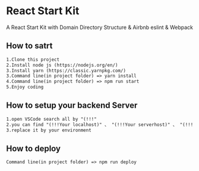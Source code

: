 # React Start Kit
A React Start Kit with
Domain Directory Structure & Airbnb eslint & Webpack


## How to satrt
```xml
1.Clone this project
2.Install node js (https://nodejs.org/en/)
3.Install yarn (https://classic.yarnpkg.com/)
3.Command line(in project folder) => yarn install
4.Command line(in project folder) => npm run start
5.Enjoy coding
```

## How to setup your backend Server
```xml
1.open VSCode search all by "(!!!"
2.you can find "(!!!Your localhost)" 、 "(!!!Your serverhost)" 、 "(!!!Your API Path)" 、 "(!!!Your API server hostname)" 、 "(!!!Your front-end path on server)" 、 "(!!!Your back-end path on server)" 、 "(!!!frontend path on server)" 
3.replace it by your environment
```

## How to deploy
```xml
Command line(in project folder) => npm run deploy
```

